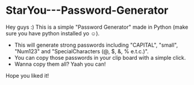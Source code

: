 # StarYou---Password-Generator

Hey guys :)
This is a simple "Password Generator" made in Python (make sure you have python installed yo ☺).

- This will generate strong passwords including "CAPITAL", "small", "Num123" and "SpecialCharacters (@, $, &, % e.t.c.)".
- You can copy those passwords in your clip board with a simple click.
- Wanna copy them all? Yaah you can!

Hope you liked it!
